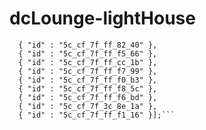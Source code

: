 # dcLounge-lightHouse

```[{ "id" : "5c_cf_7f_ff_f4_e2" },
  { "id" : "5c_cf_7f_ff_82_40" },
  { "id" : "5c_cf_7f_ff_f5_66" },
  { "id" : "5c_cf_7f_ff_cc_1b" },
  { "id" : "5c_cf_7f_ff_f7_99" },
  { "id" : "5c_cf_7f_ff_f0_b3" },
  { "id" : "5c_cf_7f_ff_f8_5c" },
  { "id" : "5c_cf_7f_ff_f6_bd" },
  { "id" : "5c_cf_7f_3c_8e_1a" },
  { "id" : "5c_cf_7f_ff_f1_16" }];```
